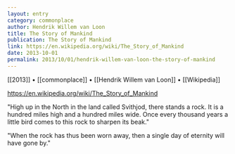 ```yaml
---
layout: entry
category: commonplace
author: Hendrik Willem van Loon
title: The Story of Mankind
publication: The Story of Mankind
link: https://en.wikipedia.org/wiki/The_Story_of_Mankind
date: 2013-10-01
permalink: 2013/10/01/hendrik-willem-van-loon-the-story-of-mankind
---
```


[[2013]] • [[commonplace]] • [[Hendrik Willem van Loon]] • [[Wikipedia]]

https://en.wikipedia.org/wiki/The_Story_of_Mankind

"High up in the North in the land called Svithjod, there stands a rock. It is a hundred miles high and a hundred miles wide. Once every thousand years a little bird comes to this rock to sharpen its beak."

"When the rock has thus been worn away, then a single day of eternity will have gone by.﻿"